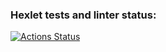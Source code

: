 ### Hexlet tests and linter status:
[![Actions Status](https://github.com/mityaMz1998/qa-engineer-project-84/actions/workflows/hexlet-check.yml/badge.svg)](https://github.com/mityaMz1998/qa-engineer-project-84/actions)